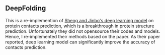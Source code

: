 ## DeepFolding
This is a re-implemention of [Sheng and Jinbo's deep learning model](https://journals.plos.org/ploscompbiol/article?id=10.1371/journal.pcbi.1005324) on protein contacts prediction, which is a breakthrough in protein structure prediction. Unfortunately they did not opensource their codes and models. Hence, I re-implemented their methods based on the paper. As their paper reported, deep learning model can significantly improve the accuracy of contacts prediction.
